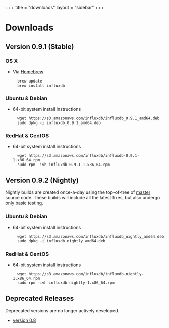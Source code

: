 +++
title = "downloads"
layout = "sidebar"
+++
# Downloads

## Version 0.9.1 (Stable)

### OS X

- Via [Homebrew](http://brew.sh/)

		brew update
		brew install influxdb

### Ubuntu & Debian

- 64-bit system install instructions

		wget https://s3.amazonaws.com/influxdb/influxdb_0.9.1_amd64.deb
		sudo dpkg -i influxdb_0.9.1_amd64.deb

### RedHat & CentOS

- 64-bit system install instructions

		wget https://s3.amazonaws.com/influxdb/influxdb-0.9.1-1.x86_64.rpm
		sudo rpm -ivh influxdb-0.9.1-1.x86_64.rpm

## Version 0.9.2 (Nightly)
Nightly builds are created once-a-day using the top-of-tree of [master](https://github.com/influxdb/influxdb/tree/master) source code. These builds will include all the latest fixes, but also undergo only basic testing.

### Ubuntu & Debian

- 64-bit system install instructions

        wget https://s3.amazonaws.com/influxdb/influxdb_nightly_amd64.deb
        sudo dpkg -i influxdb_nightly_amd64.deb

### RedHat & CentOS

- 64-bit system install instructions

        wget https://s3.amazonaws.com/influxdb/influxdb-nightly-1.x86_64.rpm
        sudo rpm -ivh influxdb-nightly-1.x86_64.rpm


## Deprecated Releases

Deprecated versions are no longer actively developed.

- [version 0.8](/docs/v0.8/introduction/installation.html)
